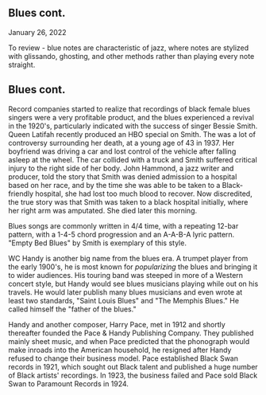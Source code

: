 ## Blues cont.
January 26, 2022

To review - blue notes are characteristic of jazz, where notes are stylized with glissando, ghosting, and other methods rather than playing every note straight.

## Blues cont.
Record companies started to realize that recordings of black female blues singers were a very profitable product, and the blues experienced a revival in the 1920's, particularly indicated with the success of singer Bessie Smith. Queen Latifah recently produced an HBO special on Smith. The was a lot of controversy surrounding her death, at a young age of 43 in 1937. Her boyfriend was driving a car and lost control of the vehicle after falling asleep at the wheel. The car collided with a truck and Smith suffered critical injury to the right side of her body. John Hammond, a jazz writer and producer, told the story that Smith was denied admission to a hospital based on her race, and by the time she was able to be taken to a Black-friendly hospital, she had lost too much blood to recover. Now discredited, the true story was that Smith was taken to a black hospital initially, where her right arm was amputated. She died later this morning.

Blues songs are commonly written in 4/4 time, with a repeating 12-bar pattern, with a 1-4-5 chord progression and an A-A-B-A lyric pattern. "Empty Bed Blues" by Smith is exemplary of this style.

WC Handy is another big name from the blues era. A trumpet player from the early 1900's, he is most known for *popularizing* the blues and bringing it to wider audiences. His touring band was steeped in more of a Western concert style, but Handy would see blues musicians playing while out on his travels. He would later publish many blues musicians and even wrote at least two standards, "Saint Louis Blues" and "The Memphis Blues." He called himself the "father of the blues."

Handy and another composer, Harry Pace, met in 1912 and shortly thereafter founded the Pace & Handy Publishing Company. They published mainly sheet music, and when Pace predicted that the phonograph would make inroads into the American household, he resigned after Handy refused to change their business model. Pace established Black Swan records in 1921, which sought out Black talent and published a huge number of Black artists' recordings. In 1923, the business failed and Pace sold Black Swan to Paramount Records in 1924.